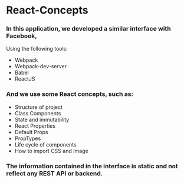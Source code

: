 # React-Concepts

### In this application, we developed a similar interface with Facebook,
Using the following tools:
<ul>
  <li>Webpack</li>
  <li>Webpack-dev-server</li>
  <li>Babel</li>
  <li>ReactJS</li> 
</ul>

### And we use some React concepts, such as:
<ul>
  <li>Structure of project</li>
   <li>Class Components</li>
  <li>State and immutability</li>
  <li>React Properties</li>
  <li>Default Props</li>
  <li>PropTypes</li>
  <li>Life cycle of components</li>
  <li>How to import CSS and Image</li>
</ul>

### The information contained in the interface is static and not reflect any REST API or backend.


